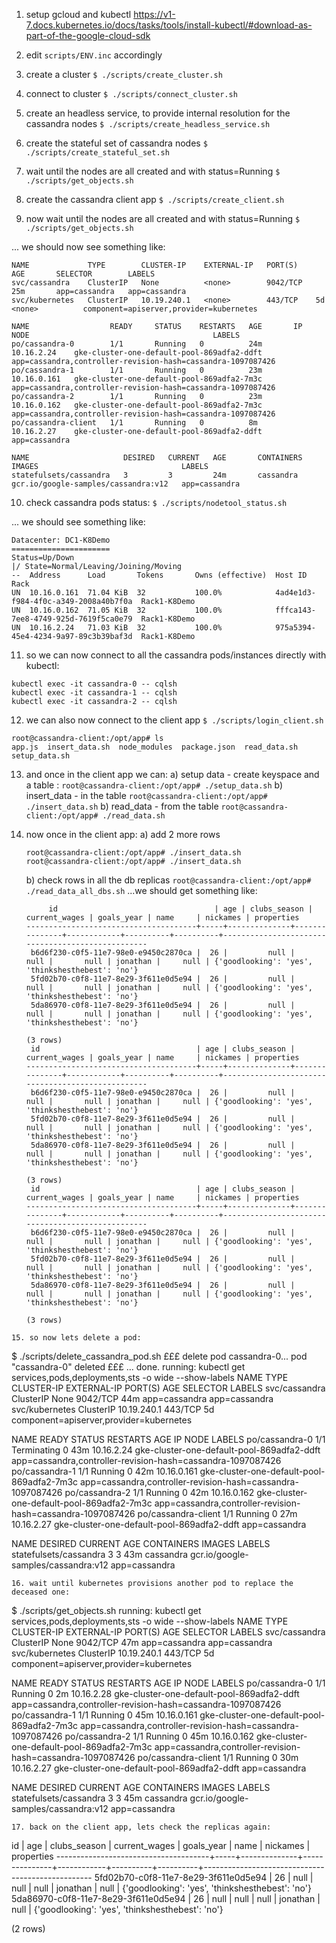 1. setup gcloud and kubectl
https://v1-7.docs.kubernetes.io/docs/tasks/tools/install-kubectl/#download-as-part-of-the-google-cloud-sdk

2. edit ```scripts/ENV.inc``` accordingly

3. create a cluster
```$ ./scripts/create_cluster.sh```

4. connect to cluster
```$ ./scripts/connect_cluster.sh```

5. create an headless service, to provide internal resolution for the cassandra nodes
```$ ./scripts/create_headless_service.sh```

6. create the stateful set of cassandra nodes
```$ ./scripts/create_stateful_set.sh```

7. wait until the nodes are all created and with status=Running
```$ ./scripts/get_objects.sh```

8. create the cassandra client app
```$ ./scripts/create_client.sh```

9. now wait until the nodes are all created and with status=Running
```$ ./scripts/get_objects.sh```

... we should now see something like:
```
NAME             TYPE        CLUSTER-IP    EXTERNAL-IP   PORT(S)    AGE       SELECTOR        LABELS
svc/cassandra    ClusterIP   None          <none>        9042/TCP   25m       app=cassandra   app=cassandra
svc/kubernetes   ClusterIP   10.19.240.1   <none>        443/TCP    5d        <none>          component=apiserver,provider=kubernetes

NAME                  READY     STATUS    RESTARTS   AGE       IP            NODE                                         LABELS
po/cassandra-0        1/1       Running   0          24m       10.16.2.24    gke-cluster-one-default-pool-869adfa2-ddft   app=cassandra,controller-revision-hash=cassandra-1097087426
po/cassandra-1        1/1       Running   0          23m       10.16.0.161   gke-cluster-one-default-pool-869adfa2-7m3c   app=cassandra,controller-revision-hash=cassandra-1097087426
po/cassandra-2        1/1       Running   0          23m       10.16.0.162   gke-cluster-one-default-pool-869adfa2-7m3c   app=cassandra,controller-revision-hash=cassandra-1097087426
po/cassandra-client   1/1       Running   0          8m        10.16.2.27    gke-cluster-one-default-pool-869adfa2-ddft   app=cassandra

NAME                     DESIRED   CURRENT   AGE       CONTAINERS   IMAGES                                LABELS
statefulsets/cassandra   3         3         24m       cassandra    gcr.io/google-samples/cassandra:v12   app=cassandra
```
10. check cassandra pods status:
```$ ./scripts/nodetool_status.sh```

... we should see something like:
```
Datacenter: DC1-K8Demo
======================
Status=Up/Down
|/ State=Normal/Leaving/Joining/Moving
--  Address      Load       Tokens       Owns (effective)  Host ID                               Rack
UN  10.16.0.161  71.04 KiB  32           100.0%            4ad4e1d3-f984-4f0c-a349-2008a40b7f0a  Rack1-K8Demo
UN  10.16.0.162  71.05 KiB  32           100.0%            fffca143-7ee8-4749-925d-7619f5ca0e79  Rack1-K8Demo
UN  10.16.2.24   71.03 KiB  32           100.0%            975a5394-45e4-4234-9a97-89c3b39baf3d  Rack1-K8Demo
```
11. so we can now connect to all the cassandra pods/instances directly with kubectl:
```
kubectl exec -it cassandra-0 -- cqlsh
kubectl exec -it cassandra-1 -- cqlsh
kubectl exec -it cassandra-2 -- cqlsh
```
12. we can also now connect to the client app
```$ ./scripts/login_client.sh```
```
root@cassandra-client:/opt/app# ls
app.js  insert_data.sh  node_modules  package.json  read_data.sh  setup_data.sh
```
13. and once in the client app we can:
	a) setup data - create keyspace and a table :
		```root@cassandra-client:/opt/app# ./setup_data.sh```
	b) insert_data - in the table
		```root@cassandra-client:/opt/app# ./insert_data.sh```
	b) read_data - from the table
		```root@cassandra-client:/opt/app# ./read_data.sh```

14. now once in the client app:
	a) add 2 more rows
	```
	root@cassandra-client:/opt/app# ./insert_data.sh
	root@cassandra-client:/opt/app# ./insert_data.sh
	```
	b) check rows in all the db replicas
	```root@cassandra-client:/opt/app# ./read_data_all_dbs.sh```
	...we should get something like:
	```
		 id                                   | age | clubs_season | current_wages | goals_year | name     | nickames | properties
	--------------------------------------+-----+--------------+---------------+------------+----------+----------+--------------------------------------------------
	 b6d6f230-c0f5-11e7-98e0-e9450c2870ca |  26 |         null |          null |       null | jonathan |     null | {'goodlooking': 'yes', 'thinkshesthebest': 'no'}
	 5fd02b70-c0f8-11e7-8e29-3f611e0d5e94 |  26 |         null |          null |       null | jonathan |     null | {'goodlooking': 'yes', 'thinkshesthebest': 'no'}
	 5da86970-c0f8-11e7-8e29-3f611e0d5e94 |  26 |         null |          null |       null | jonathan |     null | {'goodlooking': 'yes', 'thinkshesthebest': 'no'}

	(3 rows)
	 id                                   | age | clubs_season | current_wages | goals_year | name     | nickames | properties
	--------------------------------------+-----+--------------+---------------+------------+----------+----------+--------------------------------------------------
	 b6d6f230-c0f5-11e7-98e0-e9450c2870ca |  26 |         null |          null |       null | jonathan |     null | {'goodlooking': 'yes', 'thinkshesthebest': 'no'}
	 5fd02b70-c0f8-11e7-8e29-3f611e0d5e94 |  26 |         null |          null |       null | jonathan |     null | {'goodlooking': 'yes', 'thinkshesthebest': 'no'}
	 5da86970-c0f8-11e7-8e29-3f611e0d5e94 |  26 |         null |          null |       null | jonathan |     null | {'goodlooking': 'yes', 'thinkshesthebest': 'no'}

	(3 rows)
	 id                                   | age | clubs_season | current_wages | goals_year | name     | nickames | properties
	--------------------------------------+-----+--------------+---------------+------------+----------+----------+--------------------------------------------------
	 b6d6f230-c0f5-11e7-98e0-e9450c2870ca |  26 |         null |          null |       null | jonathan |     null | {'goodlooking': 'yes', 'thinkshesthebest': 'no'}
	 5fd02b70-c0f8-11e7-8e29-3f611e0d5e94 |  26 |         null |          null |       null | jonathan |     null | {'goodlooking': 'yes', 'thinkshesthebest': 'no'}
	 5da86970-c0f8-11e7-8e29-3f611e0d5e94 |  26 |         null |          null |       null | jonathan |     null | {'goodlooking': 'yes', 'thinkshesthebest': 'no'}

	(3 rows)
```
15. so now lets delete a pod: 
```
$ ./scripts/delete_cassandra_pod.sh 
£££ delete pod cassandra-0...
pod "cassandra-0" deleted
£££ ... done.
running: kubectl get services,pods,deployments,sts -o wide --show-labels
NAME             TYPE        CLUSTER-IP    EXTERNAL-IP   PORT(S)    AGE       SELECTOR        LABELS
svc/cassandra    ClusterIP   None          <none>        9042/TCP   44m       app=cassandra   app=cassandra
svc/kubernetes   ClusterIP   10.19.240.1   <none>        443/TCP    5d        <none>          component=apiserver,provider=kubernetes

NAME                  READY     STATUS        RESTARTS   AGE       IP            NODE                                         LABELS
po/cassandra-0        1/1       Terminating   0          43m       10.16.2.24    gke-cluster-one-default-pool-869adfa2-ddft   app=cassandra,controller-revision-hash=cassandra-1097087426
po/cassandra-1        1/1       Running       0          42m       10.16.0.161   gke-cluster-one-default-pool-869adfa2-7m3c   app=cassandra,controller-revision-hash=cassandra-1097087426
po/cassandra-2        1/1       Running       0          42m       10.16.0.162   gke-cluster-one-default-pool-869adfa2-7m3c   app=cassandra,controller-revision-hash=cassandra-1097087426
po/cassandra-client   1/1       Running       0          27m       10.16.2.27    gke-cluster-one-default-pool-869adfa2-ddft   app=cassandra

NAME                     DESIRED   CURRENT   AGE       CONTAINERS   IMAGES                                LABELS
statefulsets/cassandra   3         3         43m       cassandra    gcr.io/google-samples/cassandra:v12   app=cassandra
```
16. wait until kubernetes provisions another pod to replace the deceased one:
```
$ ./scripts/get_objects.sh 
running: kubectl get services,pods,deployments,sts -o wide --show-labels
NAME             TYPE        CLUSTER-IP    EXTERNAL-IP   PORT(S)    AGE       SELECTOR        LABELS
svc/cassandra    ClusterIP   None          <none>        9042/TCP   47m       app=cassandra   app=cassandra
svc/kubernetes   ClusterIP   10.19.240.1   <none>        443/TCP    5d        <none>          component=apiserver,provider=kubernetes

NAME                  READY     STATUS    RESTARTS   AGE       IP            NODE                                         LABELS
po/cassandra-0        1/1       Running   0          2m        10.16.2.28    gke-cluster-one-default-pool-869adfa2-ddft   app=cassandra,controller-revision-hash=cassandra-1097087426
po/cassandra-1        1/1       Running   0          45m       10.16.0.161   gke-cluster-one-default-pool-869adfa2-7m3c   app=cassandra,controller-revision-hash=cassandra-1097087426
po/cassandra-2        1/1       Running   0          45m       10.16.0.162   gke-cluster-one-default-pool-869adfa2-7m3c   app=cassandra,controller-revision-hash=cassandra-1097087426
po/cassandra-client   1/1       Running   0          30m       10.16.2.27    gke-cluster-one-default-pool-869adfa2-ddft   app=cassandra

NAME                     DESIRED   CURRENT   AGE       CONTAINERS   IMAGES                                LABELS
statefulsets/cassandra   3         3         45m       cassandra    gcr.io/google-samples/cassandra:v12   app=cassandra
```
17. back on the client app, lets check the replicas again:
```
 id                                   | age | clubs_season | current_wages | goals_year | name     | nickames | properties
--------------------------------------+-----+--------------+---------------+------------+----------+----------+--------------------------------------------------
 5fd02b70-c0f8-11e7-8e29-3f611e0d5e94 |  26 |         null |          null |       null | jonathan |     null | {'goodlooking': 'yes', 'thinkshesthebest': 'no'}
 5da86970-c0f8-11e7-8e29-3f611e0d5e94 |  26 |         null |          null |       null | jonathan |     null | {'goodlooking': 'yes', 'thinkshesthebest': 'no'}

(2 rows)
```









